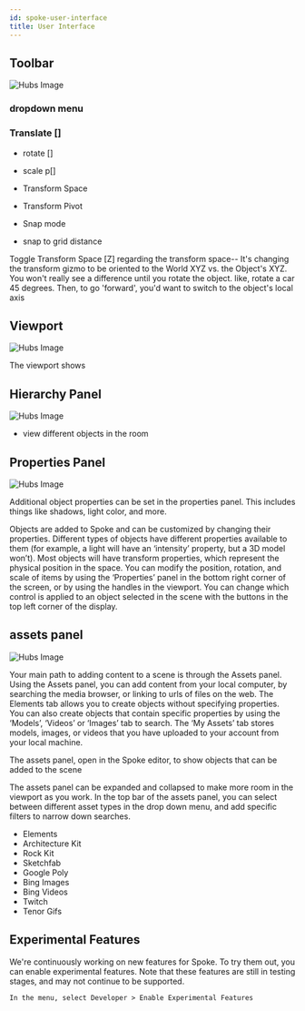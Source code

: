 ```yaml
---
id: spoke-user-interface
title: User Interface
---
```




## Toolbar
![Hubs Image](img/spoke-user-interface.png)



### dropdown menu
### Translate []
* rotate []
* scale p[]

* Transform Space

* Transform Pivot

* Snap mode
 - snap to grid distance






Toggle Transform Space [Z]
regarding the transform space-- It's changing the transform gizmo to be oriented to the World XYZ vs. the Object's XYZ. You won't really see a difference until you rotate the object.
like, rotate a car 45 degrees. Then, to go 'forward', you'd want to switch to the object's local axis


## Viewport
![Hubs Image](img/spoke-user-interface.png)


The viewport shows 


## Hierarchy Panel
![Hubs Image](img/spoke-user-interface.png)
* view different objects in the room



## Properties Panel
![Hubs Image](img/spoke-user-interface.png)

Additional object properties can be set in the properties panel. This includes things like shadows, light color, and more.

Objects are added to Spoke and can be customized by changing their properties. Different types of objects have different properties available to them (for example, a light will have an ‘intensity’ property, but a 3D model won’t). Most objects will have transform properties, which represent the physical position in the space. You can modify the position, rotation, and scale of items by using the ‘Properties’ panel in the bottom right corner of the screen, or by using the handles in the viewport. You can change which control is applied to an object selected in the scene with the buttons in the top left corner of the display.



## assets panel
![Hubs Image](img/spoke-user-interface.png)

Your main path to adding content to a scene is through the Assets panel. Using the Assets panel, you can add content from your local computer, by searching the media browser, or linking to urls of files on the web. The Elements tab allows you to create objects without specifying properties. You can also create objects that contain specific properties by using the ‘Models’, ‘Videos’ or ‘Images’ tab to search. The ‘My Assets’ tab stores models, images, or videos that you have uploaded to your account from your local machine.

The assets panel, open in the Spoke editor, to show objects that can be added to the scene

The assets panel can be expanded and collapsed to make more room in the viewport as you work. In the top bar of the assets panel, you can select between different asset types in the drop down menu, and add specific filters to narrow down searches.

* Elements
* Architecture Kit
* Rock Kit
* Sketchfab
* Google Poly
* Bing Images
* Bing Videos
* Twitch 
* Tenor Gifs




## Experimental Features

We're continuously working on new features for Spoke. To try them out, you can enable experimental features. Note that these features are still in testing stages, and may not continue to be supported.

    In the menu, select Developer > Enable Experimental Features






